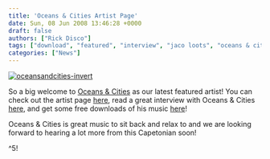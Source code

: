 ```yaml
---
title: 'Oceans & Cities Artist Page'
date: Sun, 08 Jun 2008 13:46:28 +0000
draft: false
authors: ["Rick Disco"]
tags: ["download", "featured", "interview", "jaco loots", "oceans & cities"]
categories: ["News"]
---
```


[![](/wp-content/uploads/2008/06/oceansandcities-invert.jpg "oceansandcities-invert")](/wp-content/uploads/2008/06/oceansandcities-invert.jpg)

So a big welcome to [Oceans & Cities](/artists/oceans-cities "Oceans & Cities") as our latest featured artist! You can check out the artist page [here](/artists/oceans-cities "Oceans & Cities"), read a great interview with Oceans & Cities [here](/2008/05/31/oceans-cities-interview/ "Oceans & Cities Interview"), and get some free downloads of his music [here](/downloads "Downloads")!

Oceans & Cities is great music to sit back and relax to and we are looking forward to hearing a lot more from this Capetonian soon!

^5!